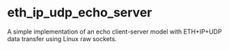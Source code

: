 # eth_ip_udp_echo_server
A simple implementation of an echo client-server model with ETH+IP+UDP data transfer using Linux 
raw sockets.
